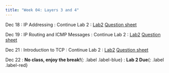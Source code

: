 ```yaml
---
title: "Week 04: Layers 3 and 4"
---
```


Dec 18
: IP Addressing
: Continue Lab 2
  : [Lab2]({{site.baseurl}}/docs/labs/lab2) [Question sheet]({{site.baseurl}}/assets/labs/lab2.pdf)

Dec 19
: IP Routing and ICMP Messages
: Continue Lab 2
  : [Lab2]({{site.baseurl}}/docs/labs/lab2) [Question sheet]({{site.baseurl}}/assets/labs/lab2.pdf)

Dec 21
: Introduction to TCP
: Continue Lab 2
  : [Lab2]({{site.baseurl}}/docs/labs/lab2) [Question sheet]({{site.baseurl}}/assets/labs/lab2.pdf)

Dec 22
: **No class, enjoy the break!**{: .label .label-blue}
  : **Lab 2 Due**{: .label .label-red}
